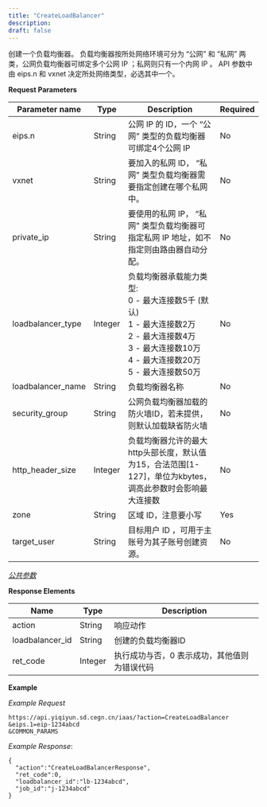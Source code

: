 ```yaml
---
title: "CreateLoadBalancer"
description: 
draft: false
---
```




创建一个负载均衡器。 负载均衡器按所处网络环境可分为 “公网” 和 “私网” 两类，公网负载均衡器可绑定多个公网 IP ；私网则只有一个内网 IP 。 API 参数中由 eips.n 和 vxnet 决定所处网络类型，必选其中一个。

**Request Parameters**

| Parameter name | Type | Description | Required |
| --- | --- | --- | --- |
| eips.n | String | 公网 IP 的 ID，一个 “公网” 类型的负载均衡器可绑定4个公网 IP | No |
| vxnet | String | 要加入的私网 ID， “私网” 类型负载均衡器需要指定创建在哪个私网中。 | No |
| private_ip | String | 要使用的私网 IP， “私网” 类型负载均衡器可指定私网 IP 地址，如不指定则由路由器自动分配。 | No |
| loadbalancer_type | Integer | 负载均衡器承载能力类型:<br/> 0 - 最大连接数5千 (默认)<br/> 1 - 最大连接数2万<br/> 2 - 最大连接数4万<br/> 3 - 最大连接数10万<br/> 4 - 最大连接数20万<br/> 5 - 最大连接数50万 | No |
| loadbalancer_name | String | 负载均衡器名称 | No |
| security_group | String | 公网负载均衡器加载的防火墙ID，若未提供，则默认加载缺省防火墙 | No |
| http_header_size | Integer | 负载均衡器允许的最大http头部长度，默认值为15，合法范围[1-127]，单位为kbytes，调高此参数时会影响最大连接数 | No |
| zone | String | 区域 ID，注意要小写 | Yes |
| target_user | String | 目标用户 ID ，可用于主账号为其子账号创建资源。 | No |

[_公共参数_](../../../parameters/)

**Response Elements**

| Name | Type | Description |
| --- | --- | --- |
| action | String | 响应动作 |
| loadbalancer_id | String | 创建的负载均衡器ID |
| ret_code | Integer | 执行成功与否，0 表示成功，其他值则为错误代码 |

**Example**

_Example Request_

```
https://api.yiqiyun.sd.cegn.cn/iaas/?action=CreateLoadBalancer
&eips.1=eip-1234abcd
&COMMON_PARAMS
```

_Example Response_:

```
{
  "action":"CreateLoadBalancerResponse",
  "ret_code":0,
  "loadbalancer_id":"lb-1234abcd",
  "job_id":"j-1234abcd"
}
```
